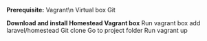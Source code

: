 **Prerequisite:**
Vagrant\n
Virtual box
Git

**Download and install Homestead Vagrant box**
Run vagrant box add laravel/homestead
Git clone
Go to project folder
Run vagrant up
